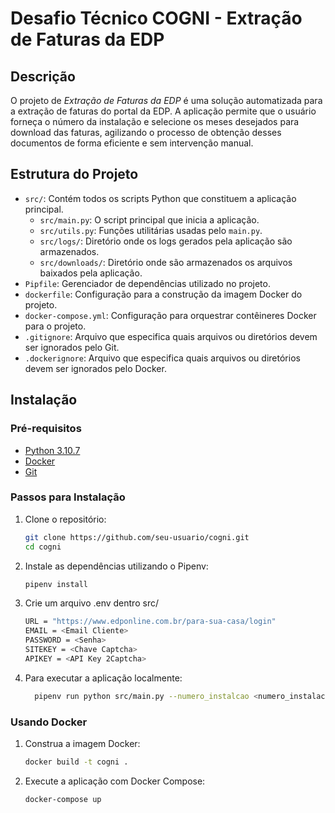 # Desafio Técnico COGNI - Extração de Faturas da EDP

## Descrição

O projeto de _Extração de Faturas da EDP_ é uma solução automatizada para a extração de faturas do portal da EDP. A aplicação permite que o usuário forneça o número da instalação e selecione os meses desejados para download das faturas, agilizando o processo de obtenção desses documentos de forma eficiente e sem intervenção manual.

## Estrutura do Projeto

- `src/`: Contém todos os scripts Python que constituem a aplicação principal.
  - `src/main.py`: O script principal que inicia a aplicação.
  - `src/utils.py`: Funções utilitárias usadas pelo `main.py`.
  - `src/logs/`: Diretório onde os logs gerados pela aplicação são armazenados.
  - `src/downloads/`: Diretório onde são armazenados os arquivos baixados pela aplicação.
- `Pipfile`: Gerenciador de dependências utilizado no projeto.
- `dockerfile`: Configuração para a construção da imagem Docker do projeto.
- `docker-compose.yml`: Configuração para orquestrar contêineres Docker para o projeto.
- `.gitignore`: Arquivo que especifica quais arquivos ou diretórios devem ser ignorados pelo Git.
- `.dockerignore`: Arquivo que especifica quais arquivos ou diretórios devem ser ignorados pelo Docker.

## Instalação

### Pré-requisitos

- [Python 3.10.7](https://www.python.org/downloads/)
- [Docker](https://www.docker.com/get-started)
- [Git](https://git-scm.com/)

### Passos para Instalação

1. Clone o repositório:

   ```bash
   git clone https://github.com/seu-usuario/cogni.git
   cd cogni
   ```

2. Instale as dependências utilizando o Pipenv:

   ```bash
   pipenv install
   ```
3. Crie um arquivo .env dentro src/
    ``` bash
    URL = "https://www.edponline.com.br/para-sua-casa/login"
    EMAIL = <Email Cliente>
    PASSWORD = <Senha>
    SITEKEY = <Chave Captcha>
    APIKEY = <API Key 2Captcha>
    ```
3. Para executar a aplicação localmente:
   ```bash
     pipenv run python src/main.py --numero_instalcao <numero_instalacao> --meses <meses>
   ```

### Usando Docker

1. Construa a imagem Docker:

   ```bash
   docker build -t cogni .
   ```

2. Execute a aplicação com Docker Compose:
   ```bash
   docker-compose up
   ```

```

```
